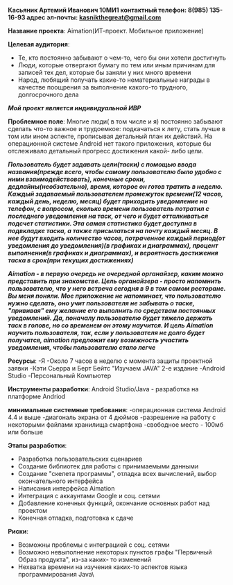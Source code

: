 **Касьяник Артемий Иванович 
10МИ1
контактный телефон: 8(985) 135-16-93
адрес эл-почты: kasnikthegreat@gmail.com**

**Название проекта**: 
Aimation(ИТ-проект. Мобильное приложение)

**Целевая аудитория**:
* Те, кто постоянно забывают о чем-то, чего бы они хотели достигнуть
* Люди, которые отвергают бумагу по тем или иным причинам для записей тех дел, которые бы заняли у них много времени 
* Народ, любящий получать какие-то нематериальные награды в качестве поощрения за выполнение какого-то трудного, долгосрочного дела

***Мой проект является индивидуальной ИВР***

**Проблемное поле**:
Многие люди( в том числе и я) постоянно забывают сделать что-то важное и трудоемкое: подкачаться к лету, стать лучше в том или ином аспекте, прописывая детальный план их действий. На операционной системе Android нет такого приложения, которые бы отслеживало детальный прогресс достижения какой- либо цели.

***Пользователь будет задавать цели(таски) с помощью ввода названия(прежде всего, чтобы самому пользователю было удобно с ними взаимодействовать), конечные сроки, дедлайны(необзательно), время, которое он готов тратить в неделю. Каждый задаваемый пользователем промежуток времени(12 часов, каждый день, неделю, месяц) будет приходить уведомление на телефон, с вопросом, сколько времени пользователь потратил с последнего уведомления на таск, от чего и будет отталкиваться подсчет статистики. Эта самая статистика будет доступна в подвкладке таска, а также присылаться на почту каждый месяц. В нее будут входить количество часов, потраченное каждый период(от уведомления до уведомления)(в графиках и диаграммах), процент выполнения(в графиках и диаграммах), и вероятность достижения таска в срок(при текущих достижениях)***

***Aimation - в первую очередь не очередной органайзер, каким можно представить при знакомстве. Цель органайзера - просто напомнить пользователю, что у него встреча сегодня в 9 в том самом ресторане. Вы меня поняли. Мое приложение не напоминает, что пользователю нужно сделать, оно учит пользователя не забывать о таске, "прививая" ему желание его выполнить по средствам постоянных уведомлений. Да, поначалу пользователю будет тяжело держать таск в голове, но со временем он этому научится. И цель Aimation научить пользователя, так, если у пользователя не долго будет получатся, aimation предложит ему возмжность участить уведомления, чтобы пользователю стало легче***

**Ресурсы**:
-Я
-Около 7 часов в неделю с момента защиты проектной заявки
-Кэти Сьерра и Берт Бейтс "Изучаем JAVA" 2-e издание
-Android Studio
-Персональный Компьютер

**Инструменты разработки**:
Android Studio/Java - разработка на платформе Andriod


**минимальные системные требования**:
-операционная система Android 4.4 и выше
-диагональ экрана от 4 дюймов
-разрешение на работу с некоторыми файлами хранилища смартфона
-свободное место - 100мб или больше

**Этапы разработки**:
* Разработка пользовательских сценариев
* Создание библиотек для работы с принимаемыми данными
* Создание "скелета программы", отладка всех вычислений, выбор окончательного интерфейса
* Написания интерфейса Aimation 
* Интеграция с аккаунтами Google и соц. сетями
* Добавление конечных функций, окончание основных работ над проектом
* Конечная отладка, подготовка к сдаче

**Риски**:
- Возможны проблемы с интеграцией с соц. сетями
- Возможно невыполнение некоторых пунктов графы "Первичный Образ продукта", из-за каких- то изменений
- Нехватка времени на изучения каких-то аспектов языка программирования Java\
